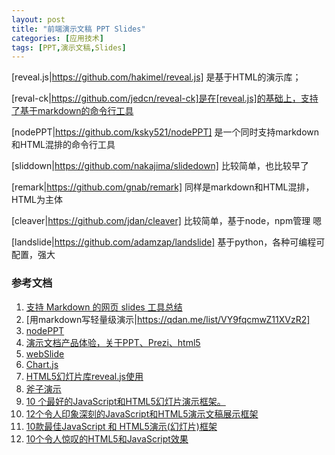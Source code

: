 ```yaml
---
layout: post
title: "前端演示文稿 PPT Slides"
categories: [应用技术]
tags: [PPT,演示文稿,Slides]
---
```




[reveal.js|https://github.com/hakimel/reveal.js] 是基于HTML的演示库；

[reval-ck|https://github.com/jedcn/reveal-ck]是在[reveal.js]的基础上，支持了基于markdown的命令行工具

[nodePPT|https://github.com/ksky521/nodePPT] 是一个同时支持markdown和HTML混排的命令行工具

[sliddown|https://github.com/nakajima/slidedown] 比较简单，也比较早了

[remark|https://github.com/gnab/remark] 同样是markdown和HTML混排，HTML为主体

[cleaver|https://github.com/jdan/cleaver] 比较简单，基于node，npm管理 嗯

[landslide|https://github.com/adamzap/landslide] 基于python，各种可编程可配置，强大



### 参考文档

1. [支持 Markdown 的网页 slides 工具总结](http://blog.csdn.net/yeasy/article/details/41480435)
2. [用markdown写轻量级演示|https://qdan.me/list/VY9fqcmwZ11XVzR2]
3. [nodePPT](https://github.com/ksky521/nodePPT)
4. [演示文档产品体验，关于PPT、Prezi、html5](http://www.jianshu.com/p/8b06d0db42c0)
5. [webSlide](https://github.com/ksky521/webSlide)
6. [Chart.js](http://www.bootcss.com/p/chart.js/)
7. [HTML5幻灯片库reveal.js使用](https://segmentfault.com/a/1190000004055732)
8. [斧子演示](http://www.axeslide.com/)
9. [10 个最好的JavaScript和HTML5幻灯片演示框架。](http://blog.csdn.net/kongjiea/article/details/43704331)
10. [12个令人印象深刻的JavaScript和HTML5演示文稿展示框架](http://www.open-open.com/news/view/190871e)
11. [10款最佳JavaScript 和 HTML5演示(幻灯片)框架](http://web.jobbole.com/81792/)
12. [10个令人惊叹的HTML5和JavaScript效果](http://web.jobbole.com/993/)
